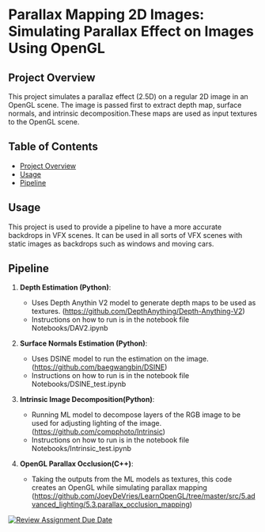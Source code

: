 # Parallax Mapping 2D Images: Simulating Parallax Effect on Images Using OpenGL

## Project Overview
This project simulates a parallaz effect (2.5D) on a regular 2D image in an OpenGL scene. The image is passed first to extract depth map, surface normals, and intrinsic decomposition.These maps are used as input textures to the OpenGL scene.

## Table of Contents
- [Project Overview](#project-overview)
- [Usage](#usage)
- [Pipeline](#pipeline)
  


## Usage
This project is used to provide a pipeline to have a more accurate backdrops in VFX scenes. 
It can be used in all sorts of VFX scenes with static images as backdrops such as windows and moving cars.

## Pipeline

1. **Depth Estimation (Python)**:
   - Uses Depth Anythin V2 model to generate depth maps to be used as textures. (https://github.com/DepthAnything/Depth-Anything-V2)
   - Instructions on how to run is in the notebook file Notebooks/DAV2.ipynb

2. **Surface Normals Estimation (Python)**:
   - Uses DSINE model to run the estimation on the image. (https://github.com/baegwangbin/DSINE)
   -  Instructions on how to run is in the notebook file Notebooks/DSINE_test.ipynb

3. **Intrinsic Image Decomposition(Python)**:
   - Running ML model to decompose layers of the RGB image to be used for adjusting lighting of the image. (https://github.com/compphoto/Intrinsic)
   -  Instructions on how to run is in the notebook file Notebooks/Intrinsic_test.ipynb
  

4. **OpenGL Parallax Occlusion(C++)**:
   - Taking the outputs from the ML models as textures, this code creates an OpenGL while simulating parallax mapping (https://github.com/JoeyDeVries/LearnOpenGL/tree/master/src/5.advanced_lighting/5.3.parallax_occlusion_mapping)


[![Review Assignment Due Date](https://classroom.github.com/assets/deadline-readme-button-22041afd0340ce965d47ae6ef1cefeee28c7c493a6346c4f15d667ab976d596c.svg)](https://classroom.github.com/a/RM1pL2Qm)
